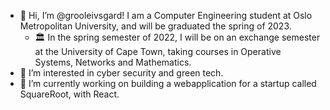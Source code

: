 - 👋 Hi, I’m @grooleivsgard! I am a Computer Engineering student at Oslo Metropolitan University, and will be graduated the spring of 2023. 
    - 🏛️ In the spring semester of 2022, I will be on an exchange semester at the University of Cape Town, taking courses in Operative Systems, Networks and Mathematics. 
- 👀 I’m interested in cyber security and green tech. 
- 🌱 I’m currently working on building a webapplication for a startup called SquareRoot, with React. 


<!---
grooleivsgard/grooleivsgard is a ✨ special ✨ repository because its `README.md` (this file) appears on your GitHub profile.
You can click the Preview link to take a look at your changes.
--->

